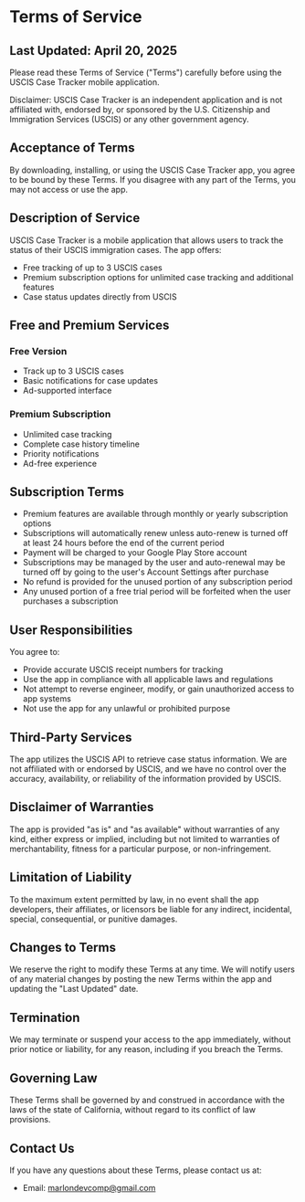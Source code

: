 # Terms of Service

## Last Updated: April 20, 2025

Please read these Terms of Service ("Terms") carefully before using the USCIS Case Tracker mobile application.

Disclaimer: USCIS Case Tracker is an independent application and is not affiliated with, endorsed by, or sponsored by the U.S. Citizenship and Immigration Services (USCIS) or any other government agency.


## Acceptance of Terms

By downloading, installing, or using the USCIS Case Tracker app, you agree to be bound by these Terms. If you disagree with any part of the Terms, you may not access or use the app.

## Description of Service

USCIS Case Tracker is a mobile application that allows users to track the status of their USCIS immigration cases. The app offers:

- Free tracking of up to 3 USCIS cases
- Premium subscription options for unlimited case tracking and additional features
- Case status updates directly from USCIS

## Free and Premium Services

### Free Version

- Track up to 3 USCIS cases
- Basic notifications for case updates
- Ad-supported interface

### Premium Subscription

- Unlimited case tracking
- Complete case history timeline
- Priority notifications
- Ad-free experience

## Subscription Terms

- Premium features are available through monthly or yearly subscription options
- Subscriptions will automatically renew unless auto-renew is turned off at least 24 hours before the end of the current period
- Payment will be charged to your Google Play Store account
- Subscriptions may be managed by the user and auto-renewal may be turned off by going to the user's Account Settings after purchase
- No refund is provided for the unused portion of any subscription period
- Any unused portion of a free trial period will be forfeited when the user purchases a subscription

## User Responsibilities

You agree to:

- Provide accurate USCIS receipt numbers for tracking
- Use the app in compliance with all applicable laws and regulations
- Not attempt to reverse engineer, modify, or gain unauthorized access to app systems
- Not use the app for any unlawful or prohibited purpose

## Third-Party Services

The app utilizes the USCIS API to retrieve case status information. We are not affiliated with or endorsed by USCIS, and we have no control over the accuracy, availability, or reliability of the information provided by USCIS.

## Disclaimer of Warranties

The app is provided "as is" and "as available" without warranties of any kind, either express or implied, including but not limited to warranties of merchantability, fitness for a particular purpose, or non-infringement.

## Limitation of Liability

To the maximum extent permitted by law, in no event shall the app developers, their affiliates, or licensors be liable for any indirect, incidental, special, consequential, or punitive damages.

## Changes to Terms

We reserve the right to modify these Terms at any time. We will notify users of any material changes by posting the new Terms within the app and updating the "Last Updated" date.

## Termination

We may terminate or suspend your access to the app immediately, without prior notice or liability, for any reason, including if you breach the Terms.

## Governing Law

These Terms shall be governed by and construed in accordance with the laws of the state of California, without regard to its conflict of law provisions.

## Contact Us

If you have any questions about these Terms, please contact us at:

- Email: marlondevcomp@gmail.com
